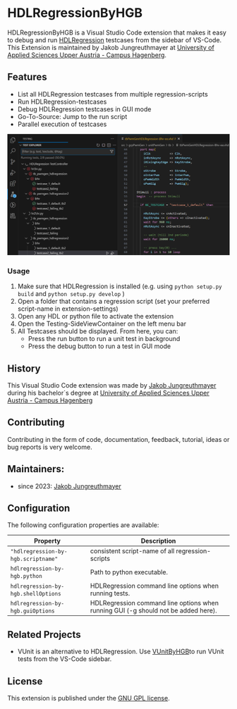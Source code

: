 # HDLRegressionByHGB

HDLRegressionByHGB is a Visual Studio Code extension that makes it easy to debug and run [HDLRegression](https://github.com/HDLUtils/hdlregression) testcases from the sidebar of VS-Code. 
This Extension is maintained by Jakob Jungreuthmayer at [University of Applied Sciences Upper Austria - Campus Hagenberg](https://www.fh-ooe.at/campus-hagenberg/studiengaenge/bachelor/hardware-software-design/). 

## Features
- List all HDLRegression testcases from multiple regression-scripts
- Run HDLRegression-testcases 
- Debug HDLRegression testcases in GUI mode
- Go-To-Source: Jump to the run script
- Parallel execution of testcases

![UI example](/img/screenshot.png?raw=true)

### Usage
1. Make sure that HDLRegression is installed (e.g. using ```python setup.py build``` and ```python setup.py develop``` )
2. Open a folder that contains a regression script (set your preferred script-name in extension-settings)
3. Open any HDL or python file to activate the extension
4. Open the Testing-SideViewContainer on the left menu bar
5. All Testcases should be displayed. From here, you can:
    - Press the run button to run a unit test in background
    - Press the debug button to run a test in GUI mode

## History
This Visual Studio Code extension was made by [Jakob Jungreuthmayer](https://github.com/jakobjung10) 
during his bachelor`s degree at [University of Applied Sciences Upper Austria - Campus Hagenberg](https://www.fh-ooe.at/campus-hagenberg/)

## Contributing
Contributing in the form of code, documentation, feedback, tutorial, ideas or bug reports is very welcome. 

## Maintainers: 
- since 2023: [Jakob Jungreuthmayer](https://github.com/jakobjung10)

## Configuration

The following configuration properties are available:

Property                              | Description
--------------------------------------|---------------------------------------------------------------
`"hdlregression-by-hgb.scriptname"`           | consistent script-name of all regression-scripts
`hdlregression-by-hgb.python`                 | Path to python executable.
`hdlregression-by-hgb.shellOptions`           | HDLRegression command line options when running tests.
`hdlregression-by-hgb.guiOptions`             | HDLRegression command line options when running GUI (-g should not be added here).

## Related Projects
- VUnit is an alternative to HDLRegression. Use [VUnitByHGB](https://github.com/HSD-ESD/VUnit-by-HGB)to run VUnit tests from the VS-Code sidebar.

## License

This extension is published under the [GNU GPL license](/LICENSE).
